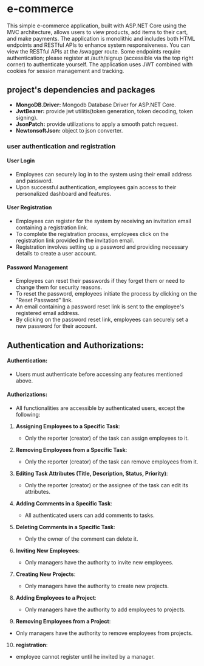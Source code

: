# e-commerce

This simple e-commerce application, built with ASP.NET Core using the MVC architecture, allows users to view products, add items to their cart, and make payments. The application is monolithic and includes both HTML endpoints and RESTful APIs to enhance system responsiveness. You can view the RESTful APIs at the /swagger route. Some endpoints require authentication; please register at /auth/signup (accessible via the top right corner) to authenticate yourself. The application uses JWT combined with cookies for session management and tracking.


## project's dependencies and packages

- **MongoDB.Driver:** Mongodb Database Driver for ASP.NET Core.
- **JwtBearer:** provide jwt utilitis(token generation, token decoding, token signing).
- **JsonPatch:** provide utilizations to apply a smooth patch request.
- **NewtonsoftJson:** object to json converter.

### user authentication and registration

#### User Login

- Employees can securely log in to the system using their email address and password.
- Upon successful authentication, employees gain access to their personalized dashboard and features.

#### User Registration

- Employees can register for the system by receiving an invitation email containing a registration link.
- To complete the registration process, employees click on the registration link provided in the invitation email.
- Registration involves setting up a password and providing necessary details to create a user account.

#### Password Management

- Employees can reset their passwords if they forget them or need to change them for security reasons.
- To reset the password, employees initiate the process by clicking on the "Reset Password" link.
- An email containing a password reset link is sent to the employee's registered email address.
- By clicking on the password reset link, employees can securely set a new password for their account.


## Authentication and Authorizations:

#### Authentication:
- Users must authenticate before accessing any features mentioned above.

#### Authorizations:

- All functionalities are accessible by authenticated users, except the following:

1. **Assigning Employees to a Specific Task**:
   - Only the reporter (creator) of the task can assign employees to it.

2. **Removing Employees from a Specific Task**:
   - Only the reporter (creator) of the task can remove employees from it.

3. **Editing Task Attributes (Title, Description, Status, Priority)**:
   - Only the reporter (creator) or the assignee of the task can edit its attributes.

4. **Adding Comments in a Specific Task**:
   - All authenticated users can add comments to tasks.

5. **Deleting Comments in a Specific Task**:
   - Only the owner of the comment can delete it.

6. **Inviting New Employees**:
   - Only managers have the authority to invite new employees.

7. **Creating New Projects**:
   - Only managers have the authority to create new projects.

8. **Adding Employees to a Project**:
   - Only managers have the authority to add employees to projects.

9. **Removing Employees from a Project**:
 - Only managers have the authority to remove employees from projects.

10. **registration**:
 - employee cannot register until he invited by a manager.
